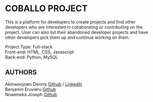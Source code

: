 # COBALLO PROJECT

This is a platform for developers to create projects and find other developers
who are interested in collaborating or contributing on the project.
User can also list their abandoned developer projects and have other developers
pick them up and continue working on them.

Project Type: Full-stack </br>
Front-end: HTML, CSS, Javascript </br>
Back-end: Python, MySQL </br>

## AUTHORS

Akinwonjowo Dennis [Github](https://github.com/Dennisco12) / [LinkedIn](https://linkedin.com/dennis-akinwonjowo)</br>
Benjamin Eruvieru [Github](https://github.com/benjamineruvieru)</br>
Nnaemeka Joseph [Github](https://github.com/nnaemekaxi)</br>
